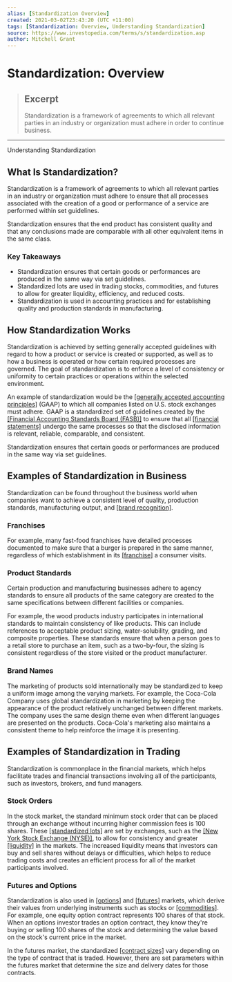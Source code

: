 ```yaml
---
alias: [Standardization Overview]
created: 2021-03-02T23:43:20 (UTC +11:00)
tags: [Standardization: Overview, Understanding Standardization]
source: https://www.investopedia.com/terms/s/standardization.asp
author: Mitchell Grant
---
```


# Standardization: Overview

> ## Excerpt
> Standardization is a framework of agreements to which all relevant parties in an industry or organization must adhere in order to continue business.

---

Understanding Standardization
## What Is Standardization?

Standardization is a framework of agreements to which all relevant parties in an industry or organization must adhere to ensure that all processes associated with the creation of a good or performance of a service are performed within set guidelines.

Standardization ensures that the end product has consistent quality and that any conclusions made are comparable with all other equivalent items in the same class.

### Key Takeaways

-   Standardization ensures that certain goods or performances are produced in the same way via set guidelines.
-   Standardized lots are used in trading stocks, commodities, and futures to allow for greater liquidity, efficiency, and reduced costs.
-   Standardization is used in accounting practices and for establishing quality and production standards in manufacturing.

## How Standardization Works

Standardization is achieved by setting generally accepted guidelines with regard to how a product or service is created or supported, as well as to how a business is operated or how certain required processes are governed. The goal of standardization is to enforce a level of consistency or uniformity to certain practices or operations within the selected environment.

An example of standardization would be the [[generally accepted accounting principles]](https://www.investopedia.com/terms/g/gaap.asp) (GAAP) to which all companies listed on U.S. stock exchanges must adhere. GAAP is a standardized set of guidelines created by the [[Financial Accounting Standards Board (FASB)]](https://www.investopedia.com/terms/f/fasb.asp) to ensure that all [[financial statements]](https://www.investopedia.com/terms/f/financial-statements.asp) undergo the same processes so that the disclosed information is relevant, reliable, comparable, and consistent.

Standardization ensures that certain goods or performances are produced in the same way via set guidelines.

## Examples of Standardization in Business

Standardization can be found throughout the business world when companies want to achieve a consistent level of quality, production standards, manufacturing output, and [[brand recognition]](https://www.investopedia.com/terms/b/brand-recognition.asp).

### Franchises

For example, many fast-food franchises have detailed processes documented to make sure that a burger is prepared in the same manner, regardless of which establishment in its [[franchise]](https://www.investopedia.com/terms/f/franchise.asp) a consumer visits.

### Product Standards

Certain production and manufacturing businesses adhere to agency standards to ensure all products of the same category are created to the same specifications between different facilities or companies.

For example, the wood products industry participates in international standards to maintain consistency of like products. This can include references to acceptable product sizing, water-solubility, grading, and composite properties. These standards ensure that when a person goes to a retail store to purchase an item, such as a two-by-four, the sizing is consistent regardless of the store visited or the product manufacturer.

### Brand Names

The marketing of products sold internationally may be standardized to keep a uniform image among the varying markets. For example, the Coca-Cola Company uses global standardization in marketing by keeping the appearance of the product relatively unchanged between different markets. The company uses the same design theme even when different languages are presented on the products. Coca-Cola's marketing also maintains a consistent theme to help reinforce the image it is presenting.

## Examples of Standardization in Trading

Standardization is commonplace in the financial markets, which helps facilitate trades and financial transactions involving all of the participants, such as investors, brokers, and fund managers.

### Stock Orders

In the stock market, the standard minimum stock order that can be placed through an exchange without incurring higher commission fees is 100 shares. These [[standardized lots]](https://www.investopedia.com/terms/s/standard-lot.asp) are set by exchanges, such as the [[New York Stock Exchange (NYSE)]](https://www.investopedia.com/terms/n/nyse.asp), to allow for consistency and greater [[liquidity]](https://www.investopedia.com/terms/l/liquidity.asp) in the markets. The increased liquidity means that investors can buy and sell shares without delays or difficulties, which helps to reduce trading costs and creates an efficient process for all of the market participants involved.

### Futures and Options

Standardization is also used in [[options]](https://www.investopedia.com/terms/o/option.asp) and [[futures]](https://www.investopedia.com/terms/f/futurescontract.asp) markets, which derive their values from underlying instruments such as stocks or [[commodities]](https://www.investopedia.com/terms/c/commodity.asp). For example, one equity option contract represents 100 shares of that stock. When an options investor trades an option contract, they know they're buying or selling 100 shares of the stock and determining the value based on the stock's current price in the market.

In the futures market, the standardized [[contract sizes]](https://www.investopedia.com/terms/c/contractsize.asp) vary depending on the type of contract that is traded. However, there are set parameters within the futures market that determine the size and delivery dates for those contracts.

